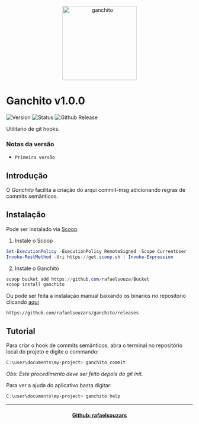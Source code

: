<div align="center"><img width="200" height="200" alt="ganchito" src="https://github.com/user-attachments/assets/6eac7a2f-5378-48c5-a852-e9ac4bdcae31" /></div>

# Ganchito v1.0.0

![Version](https://img.shields.io/badge/version-1.0.0-green) ![Status](https://img.shields.io/badge/status-development-yellow) ![Github Release](https://img.shields.io/github/v/release/rafaelsouzars/ganchito)

Utilitario de git hooks.

### Notas da versão
- ``` Primeira versão ```

## Introdução
O _Ganchito_ facilita a criação do arqui commit-msg adicionando regras de commits semânticos.

## Instalação
Pode ser instalado via [Scoop](https://scoop.sh)
1. Instale o Scoop
```powershell
Set-ExecutionPolicy -ExecutionPolicy RemoteSigned -Scope CurrentUser
Invoke-RestMethod -Uri https://get.scoop.sh | Invoke-Expression
```
2. Instale o Ganchito
```powershell
scoop bucket add https://github.com/rafaelsouza/Bucket
scoop install ganchito
```
Ou pode ser feita a instalação manual baixando os binarios no repositorio clicando [aqui](https://github.com/rafaelsouzars/ganchito/releases)
```
https://github.com/rafaelsouzars/ganchito/releases
```

## Tutorial
Para criar o hook de commits semânticos, abra o terminal no repositório local do projeto e digite o commando:
```powershell
C:\user\documents\my-project> ganchito commit
```
_Obs: Este procedimento deve ser feito depois do git init._

Para ver a ajuda do aplicativo basta digitar:
```powershell
C:\user\documents\my-project> ganchito help
```
----------------------------------
<div align="center">

#### [Github: rafaelsouzars](https://rafaelsouzars.github.io)

</div>
